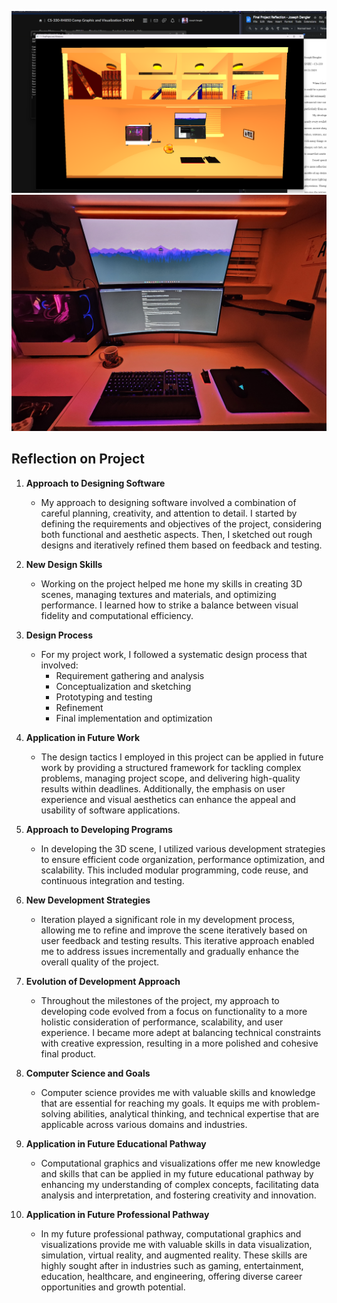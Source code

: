 ![Project Screenshot](https://github.com/JPDengler/3D-Rendering-of-my-desk/blob/main/Project%20Screenshot.png)
![Project Screenshot](https://github.com/JPDengler/3D-Rendering-of-my-desk/blob/main/ReferenceImage.jpg)
## Reflection on Project
1. **Approach to Designing Software**
   - My approach to designing software involved a combination of careful planning, creativity, and attention to detail.
     I started by defining the requirements and objectives of the project, considering both functional and aesthetic aspects.
     Then, I sketched out rough designs and iteratively refined them based on feedback and testing.

2. **New Design Skills**
   - Working on the project helped me hone my skills in creating 3D scenes, managing textures and materials, and optimizing performance.
     I learned how to strike a balance between visual fidelity and computational efficiency.

3. **Design Process**
   - For my project work, I followed a systematic design process that involved:
     - Requirement gathering and analysis
     - Conceptualization and sketching
     - Prototyping and testing
     - Refinement
     - Final implementation and optimization

4. **Application in Future Work**
   - The design tactics I employed in this project can be applied in future work by providing a structured framework for
     tackling complex problems, managing project scope, and delivering high-quality results within deadlines. Additionally,
     the emphasis on user experience and visual aesthetics can enhance the appeal and usability of software applications.

5. **Approach to Developing Programs**
   - In developing the 3D scene, I utilized various development strategies to ensure efficient code organization,
     performance optimization, and scalability. This included modular programming, code reuse, and continuous integration and testing.

6. **New Development Strategies**
   - Iteration played a significant role in my development process, allowing me to refine and improve the scene iteratively
     based on user feedback and testing results. This iterative approach enabled me to address issues incrementally and
     gradually enhance the overall quality of the project.

7. **Evolution of Development Approach**
   - Throughout the milestones of the project, my approach to developing code evolved from a focus on functionality to a more holistic
     consideration of performance, scalability, and user experience. I became more adept at balancing technical constraints with creative expression,
     resulting in a more polished and cohesive final product.

8. **Computer Science and Goals**
   - Computer science provides me with valuable skills and knowledge that are essential for reaching my goals. It equips me with problem-solving
     abilities, analytical thinking, and technical expertise that are applicable across various domains and industries.

9. **Application in Future Educational Pathway**
   - Computational graphics and visualizations offer me new knowledge and skills that can be applied in my future educational pathway by enhancing my
     understanding of complex concepts, facilitating data analysis and interpretation, and fostering creativity and innovation.

10. **Application in Future Professional Pathway**
    - In my future professional pathway, computational graphics and visualizations provide me with valuable skills in data visualization, simulation,
      virtual reality, and augmented reality. These skills are highly sought after in industries such as gaming, entertainment, education, healthcare, and
      engineering, offering diverse career opportunities and growth potential.
